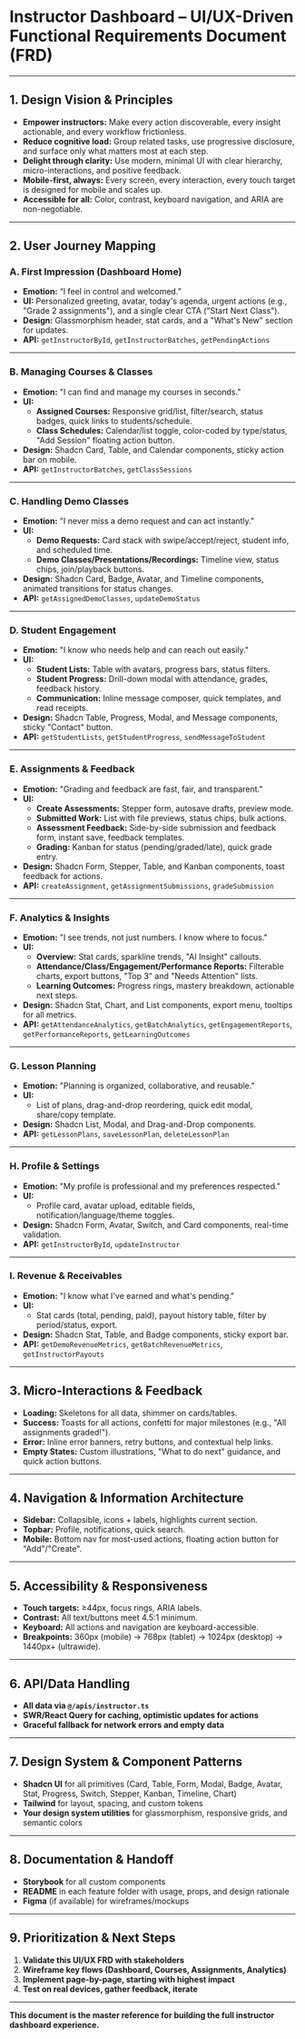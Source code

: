 # Instructor Dashboard – UI/UX-Driven Functional Requirements Document (FRD)

---

## 1. Design Vision & Principles

- **Empower instructors:** Make every action discoverable, every insight actionable, and every workflow frictionless.
- **Reduce cognitive load:** Group related tasks, use progressive disclosure, and surface only what matters most at each step.
- **Delight through clarity:** Use modern, minimal UI with clear hierarchy, micro-interactions, and positive feedback.
- **Mobile-first, always:** Every screen, every interaction, every touch target is designed for mobile and scales up.
- **Accessible for all:** Color, contrast, keyboard navigation, and ARIA are non-negotiable.

---

## 2. User Journey Mapping

### A. First Impression (Dashboard Home)
- **Emotion:** “I feel in control and welcomed.”
- **UI:** Personalized greeting, avatar, today's agenda, urgent actions (e.g., "Grade 2 assignments"), and a single clear CTA ("Start Next Class").
- **Design:** Glassmorphism header, stat cards, and a "What's New" section for updates.
- **API:** `getInstructorById`, `getInstructorBatches`, `getPendingActions`

---

### B. Managing Courses & Classes
- **Emotion:** "I can find and manage my courses in seconds."
- **UI:** 
  - **Assigned Courses:** Responsive grid/list, filter/search, status badges, quick links to students/schedule.
  - **Class Schedules:** Calendar/list toggle, color-coded by type/status, "Add Session" floating action button.
- **Design:** Shadcn Card, Table, and Calendar components, sticky action bar on mobile.
- **API:** `getInstructorBatches`, `getClassSessions`

---

### C. Handling Demo Classes
- **Emotion:** "I never miss a demo request and can act instantly."
- **UI:** 
  - **Demo Requests:** Card stack with swipe/accept/reject, student info, and scheduled time.
  - **Demo Classes/Presentations/Recordings:** Timeline view, status chips, join/playback buttons.
- **Design:** Shadcn Card, Badge, Avatar, and Timeline components, animated transitions for status changes.
- **API:** `getAssignedDemoClasses`, `updateDemoStatus`

---

### D. Student Engagement
- **Emotion:** "I know who needs help and can reach out easily."
- **UI:** 
  - **Student Lists:** Table with avatars, progress bars, status filters.
  - **Student Progress:** Drill-down modal with attendance, grades, feedback history.
  - **Communication:** Inline message composer, quick templates, and read receipts.
- **Design:** Shadcn Table, Progress, Modal, and Message components, sticky "Contact" button.
- **API:** `getStudentLists`, `getStudentProgress`, `sendMessageToStudent`

---

### E. Assignments & Feedback
- **Emotion:** "Grading and feedback are fast, fair, and transparent."
- **UI:** 
  - **Create Assessments:** Stepper form, autosave drafts, preview mode.
  - **Submitted Work:** List with file previews, status chips, bulk actions.
  - **Assessment Feedback:** Side-by-side submission and feedback form, instant save, feedback templates.
  - **Grading:** Kanban for status (pending/graded/late), quick grade entry.
- **Design:** Shadcn Form, Stepper, Table, and Kanban components, toast feedback for actions.
- **API:** `createAssignment`, `getAssignmentSubmissions`, `gradeSubmission`

---

### F. Analytics & Insights
- **Emotion:** "I see trends, not just numbers. I know where to focus."
- **UI:** 
  - **Overview:** Stat cards, sparkline trends, "AI Insight" callouts.
  - **Attendance/Class/Engagement/Performance Reports:** Filterable charts, export buttons, "Top 3" and "Needs Attention" lists.
  - **Learning Outcomes:** Progress rings, mastery breakdown, actionable next steps.
- **Design:** Shadcn Stat, Chart, and List components, export menu, tooltips for all metrics.
- **API:** `getAttendanceAnalytics`, `getBatchAnalytics`, `getEngagementReports`, `getPerformanceReports`, `getLearningOutcomes`

---

### G. Lesson Planning
- **Emotion:** "Planning is organized, collaborative, and reusable."
- **UI:** 
  - List of plans, drag-and-drop reordering, quick edit modal, share/copy template.
- **Design:** Shadcn List, Modal, and Drag-and-Drop components.
- **API:** `getLessonPlans`, `saveLessonPlan`, `deleteLessonPlan`

---

### H. Profile & Settings
- **Emotion:** "My profile is professional and my preferences respected."
- **UI:** 
  - Profile card, avatar upload, editable fields, notification/language/theme toggles.
- **Design:** Shadcn Form, Avatar, Switch, and Card components, real-time validation.
- **API:** `getInstructorById`, `updateInstructor`

---

### I. Revenue & Receivables
- **Emotion:** "I know what I've earned and what's pending."
- **UI:** 
  - Stat cards (total, pending, paid), payout history table, filter by period/status, export.
- **Design:** Shadcn Stat, Table, and Badge components, sticky export bar.
- **API:** `getDemoRevenueMetrics`, `getBatchRevenueMetrics`, `getInstructorPayouts`

---

## 3. Micro-Interactions & Feedback
- **Loading:** Skeletons for all data, shimmer on cards/tables.
- **Success:** Toasts for all actions, confetti for major milestones (e.g., "All assignments graded!").
- **Error:** Inline error banners, retry buttons, and contextual help links.
- **Empty States:** Custom illustrations, "What to do next" guidance, and quick action buttons.

---

## 4. Navigation & Information Architecture
- **Sidebar:** Collapsible, icons + labels, highlights current section.
- **Topbar:** Profile, notifications, quick search.
- **Mobile:** Bottom nav for most-used actions, floating action button for "Add"/"Create".

---

## 5. Accessibility & Responsiveness
- **Touch targets:** ≥44px, focus rings, ARIA labels.
- **Contrast:** All text/buttons meet 4.5:1 minimum.
- **Keyboard:** All actions and navigation are keyboard-accessible.
- **Breakpoints:** 360px (mobile) → 768px (tablet) → 1024px (desktop) → 1440px+ (ultrawide).

---

## 6. API/Data Handling
- **All data via `@/apis/instructor.ts`**
- **SWR/React Query for caching, optimistic updates for actions**
- **Graceful fallback for network errors and empty data**

---

## 7. Design System & Component Patterns
- **Shadcn UI** for all primitives (Card, Table, Form, Modal, Badge, Avatar, Stat, Progress, Switch, Stepper, Kanban, Timeline, Chart)
- **Tailwind** for layout, spacing, and custom tokens
- **Your design system utilities** for glassmorphism, responsive grids, and semantic colors

---

## 8. Documentation & Handoff
- **Storybook** for all custom components
- **README** in each feature folder with usage, props, and design rationale
- **Figma** (if available) for wireframes/mockups

---

## 9. Prioritization & Next Steps
1. **Validate this UI/UX FRD with stakeholders**
2. **Wireframe key flows (Dashboard, Courses, Assignments, Analytics)**
3. **Implement page-by-page, starting with highest impact**
4. **Test on real devices, gather feedback, iterate**

---

**This document is the master reference for building the full instructor dashboard experience.** 
